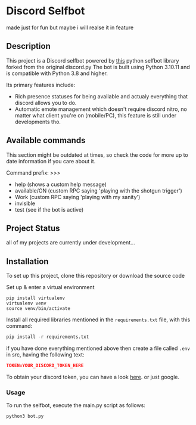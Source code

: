 # Discord Selfbot

made just for fun but maybe i will realse it in feature

## Description

This project is a Discord selfbot powered by [this](https://github.com/dolfies/discord.py-self) python selfbot library forked from the original discord.py The bot is built using Python 3.10.11 and is compatible with Python 3.8 and higher.

Its primary features include:

- Rich presence statuses for being available and actualy everything that discord allows you to do.
- Automatic emote management which doesn't require discord nitro, no matter what client you're on (mobile/PC), this feature is still under developments tho.

## Available commands

This section might be outdated at times, so check the code for more up to date information if you care about it.

Command prefix: >>>

- help (shows a custom help message)
- available/ON (custom RPC saying 'playing with the shotgun trigger')
- Work (custom RPC saying 'playing with my sanity')
- invisible
- test (see if the bot is active)

## Project Status

all of my projects are currently under development...

## Installation

To set up this project, clone this repository or download the source code

Set up & enter a virtual environment

```shell
pip install virtualenv
virtualenv venv
source venv/bin/activate
```

Install all required libraries mentioned in the `requirements.txt` file, with this command:

```python
pip install -r requirements.txt
```

if you have done everything mentioned above then create a file called `.env` in src, having the following text:

```json
TOKEN=YOUR_DISCORD_TOKEN_HERE
```

To obtain your discord token, you can have a look [here](https://discordpy-self.readthedocs.io/en/latest/token.html). or just google.

### Usage

To run the selfbot, execute the main.py script as follows:

```python
python3 bot.py
```
